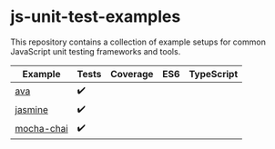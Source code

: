 # js-unit-test-examples
This repository contains a collection of example setups for common JavaScript unit testing frameworks and tools.

|Example|Tests|Coverage|ES6|TypeScript|
|---|---|---|---|---|
|[ava](https://github.com/Wedvich/js-unit-test-examples/tree/master/ava)|:heavy_check_mark:||||
|[jasmine](https://github.com/Wedvich/js-unit-test-examples/tree/master/jasmine)|:heavy_check_mark:||||
|[mocha-chai](https://github.com/Wedvich/js-unit-test-examples/tree/master/mocha-chai)|:heavy_check_mark:||||
